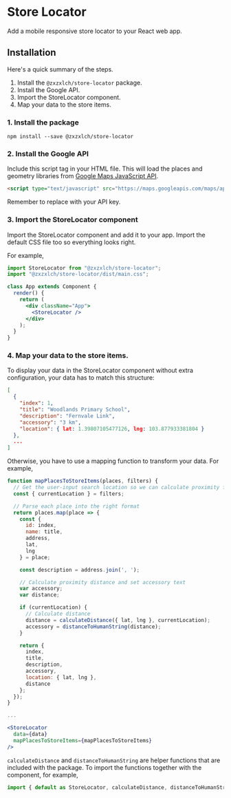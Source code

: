 # Store Locator

Add a mobile responsive store locator to your React web app.

## Installation

Here's a quick summary of the steps.

1. Install the `@zxzxlch/store-locator` package.
2. Install the Google API.
3. Import the StoreLocator component.
4. Map your data to the store items.

### 1. Install the package

`npm install --save @zxzxlch/store-locator`


### 2. Install the Google API

Include this script tag in your HTML file. This will load the places and geometry libraries from [Google Maps JavaScript API](https://developers.google.com/maps/documentation/javascript).

```html
<script type="text/javascript" src="https://maps.googleapis.com/maps/api/js?key=_____YOUR_API_KEY_____&libraries=places,geometry"></script>
```

Remember to replace with your API key.


### 3. Import the StoreLocator component

Import the StoreLocator component and add it to your app. Import the default CSS file too so everything looks right.

For example,

```jsx
import StoreLocator from "@zxzxlch/store-locator";
import "@zxzxlch/store-locator/dist/main.css";

class App extends Component {
  render() {
    return (
      <div className="App">
        <StoreLocator />
      </div>
    );
  }
}
```


### 4. Map your data to the store items.

To display your data in the StoreLocator component without extra configuration, your data has to match this structure:

```json
[
  {
    "index": 1,
    "title": "Woodlands Primary School",
    "description": "Fernvale Link",
    "accessory": "3 km",
    "location": { lat: 1.39807105477126, lng: 103.877933381804 }
  },
  ...
]
```

Otherwise, you have to use a mapping function to transform your data. For example,

```jsx
function mapPlacesToStoreItems(places, filters) {
  // Get the user-input search location so we can calculate proximity for each place
  const { currentLocation } = filters;

  // Parse each place into the right format
  return places.map(place => {
    const {
      id: index,
      name: title,
      address,
      lat,
      lng
    } = place;

    const description = address.join(', ');

    // Calculate proximity distance and set accessory text
    var accessory;
    var distance;

    if (currentLocation) {
      // Calculate distance
      distance = calculateDistance({ lat, lng }, currentLocation);
      accessory = distanceToHumanString(distance);
    }

    return {
      index,
      title,
      description,
      accessory,
      location: { lat, lng },
      distance
    };
  });
}

...

<StoreLocator
  data={data}
  mapPlacesToStoreItems={mapPlacesToStoreItems}
/>

```

`calculateDistance` and `distanceToHumanString` are helper functions that are included with the package. To import the functions together with the component, for example,

```jsx
import { default as StoreLocator, calculateDistance, distanceToHumanString } from "@zxzxlch/store-locator";
```

